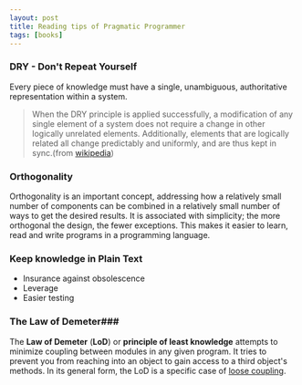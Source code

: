 ```yaml
---
layout: post
title: Reading tips of Pragmatic Programmer
tags: [books]
---
```


### DRY - Don't Repeat Yourself ###

Every piece of knowledge must have a single, unambiguous, authoritative representation within a system.

> When the DRY principle is applied successfully, a modification of any single element of a system does not require a change in other logically unrelated elements. Additionally, elements that are logically related all change predictably and uniformly, and are thus kept in sync.(from [wikipedia](https://en.wikipedia.org/wiki/Don%27t_repeat_yourself))

### Orthogonality ###

Orthogonality is an important concept, addressing how a relatively small number of components can be combined in a relatively small number of ways to get the desired results. It is associated with simplicity; the more orthogonal the design, the fewer exceptions. This makes it easier to learn, read and write programs in a programming language.

### Keep knowledge in Plain Text ###

* Insurance against obsolescence
* Leverage
* Easier testing

### The Law of Demeter###

The **Law of Demeter** (**LoD**) or **principle of least knowledge** attempts to minimize coupling between modules in any given program. It tries to prevent you from reaching into an object to gain access to a third object's methods. In its general form, the LoD is a specific case of [loose coupling](https://en.wikipedia.org/wiki/Loose_coupling).


​			
​		
​	
